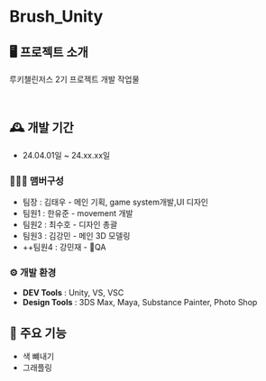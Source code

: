 # Brush_Unity


## 🖥️ 프로젝트 소개
루키챌린저스 2기 프로젝트 개발 작업물

<br>

## 🕰️ 개발 기간
* 24.04.01일 ~ 24.xx.xx일

### 🧑‍🤝‍🧑 맴버구성
 - 팀장  : 김태우 - 메인 기획, game system개발,UI 디자인
 - 팀원1 : 한유준 - movement 개발
 - 팀원2 : 최수호 - 디자인 총괄
 - 팀원3 : 김강민 - 메인 3D 모델링
 - ++팀원4 : 강민재 - QA


### ⚙️ 개발 환경
- **DEV Tools** : Unity, VS, VSC
- **Design Tools** : 3DS Max, Maya, Substance Painter, Photo Shop

## 📌 주요 기능
 - 색 뺴내기
 - 그래플링
